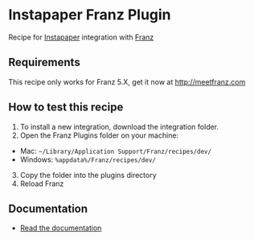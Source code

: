 # Instapaper Franz Plugin
Recipe for [Instapaper](https://www.instapaper.com) integration with [Franz](http://meetfranz.com)

## Requirements
This recipe only works for Franz 5.X, get it now at http://meetfranz.com

## How to test this recipe
1. To install a new integration, download the integration folder.
2. Open the Franz Plugins folder on your machine:
  * Mac: `~/Library/Application Support/Franz/recipes/dev/`
  * Windows: `%appdata%/Franz/recipes/dev/`
3. Copy the folder into the plugins directory
4. Reload Franz

## Documentation
* [Read the documentation](https://github.com/meetfranz/plugins/blob/master/docs/integration.md)
